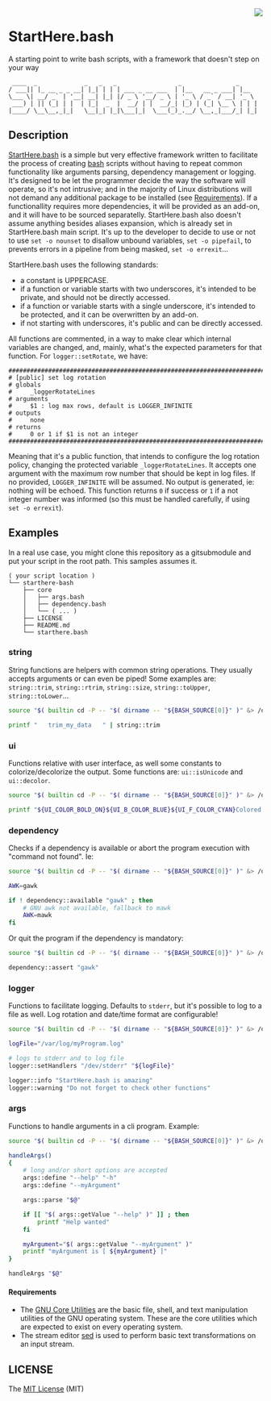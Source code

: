 <img align="right" src="https://cdn.rawgit.com/sindresorhus/awesome/d7305f38d29fed78fa85652e3a63e154dd8e8829/media/badge.svg">

# StartHere.bash
A starting point to write bash scripts, with a framework that doesn't step on your way

```
 ____  _             _   _   _                 _               _     
/ ___|| |_ __ _ _ __| |_| | | | ___ _ __ ___  | |__   __ _ ___| |__  
\___ \| __/ _` | '__| __| |_| |/ _ \ '__/ _ \ | '_ \ / _` / __| '_ \ 
 ___) | || (_| | |  | |_|  _  |  __/ | |  __/_| |_) | (_| \__ \ | | |
|____/ \__\__,_|_|   \__|_| |_|\___|_|  \___(_)_.__/ \__,_|___/_| |_|

```

## Description

[StartHere.bash](https://github.com/lfromanini/starthere-bash) is a simple but very effective framework written to facilitate the process of creating [bash](https://en.wikipedia.org/wiki/Bash_(Unix_shell)) scripts without having to repeat common functionality like arguments parsing, dependency management or logging. It's designed to be let the programmer decide the way the software will operate, so it's not intrusive; and in the majority of Linux distributions will not demand any additional package to be installed (see [Requirements](https://github.com/lfromanini/starthere-bash#requirements)). If a functionallity requires more dependencies, it will be provided as an add-on, and it will have to be sourced separatelly. StartHere.bash also doesn't assume anything besides aliases expansion, which is already set in StartHere.bash main script. It's up to the developer to decide to use or not to use `set -o nounset` to disallow unbound variables, `set -o pipefail`, to prevents errors in a pipeline from being masked, `set -o errexit`...

StartHere.bash uses the following standards:

* a constant is UPPERCASE.
* if a function or variable starts with two underscores, it's intended to be private, and should not be directly accessed.
* if a function or variable starts with a single underscore, it's intended to be protected, and it can be overwritten by an add-on.
* if not starting with underscores, it's public and can be directly accessed.

All functions are commented, in a way to make clear which internal variables are changed, and, mainly, what's the expected parameters for that function.
For `logger::setRotate`, we have:

```text
###############################################################################
# [public] set log rotation
# globals
#     _loggerRotateLines
# arguments
#     $1 : log max rows, default is LOGGER_INFINITE
# outputs
#     none
# returns
#     0 or 1 if $1 is not an integer
###############################################################################
```

Meaning that it's a public function, that intends to configure the log rotation policy, changing the protected variable `_loggerRotateLines`. It accepts one argument with the maximum row number that should be kept in log files. If no provided, `LOGGER_INFINITE` will be assumed. No output is generated, ie: nothing will be echoed. This function returns `0` if success or `1` if a not integer number was informed (so this must be handled carefully, if using `set -o errexit`).

## Examples

In a real use case, you might clone this repository as a gitsubmodule and put your script in the root path. This samples assumes it.

```text
( your script location )
└── starthere-bash
    ├── core
    │   ├── args.bash
    │   ├── dependency.bash
    │   └── ( ... )
    ├── LICENSE
    ├── README.md
    └── starthere.bash
```

### string

String functions are helpers with common string operations. They usually accepts arguments or can even be piped! Some examples are: `string::trim`, `string::rtrim`, `string::size`, `string::toUpper`, `string::toLower`...

```bash
source "$( builtin cd -P -- "$( dirname -- "${BASH_SOURCE[0]}" )" &> /dev/null && pwd )"/starthere-bash/starthere.bash

printf "   trim_my_data   " | string::trim
```

### ui

Functions relative with user interface, as well some constants to colorize/decolorize the output. Some functions are: `ui::isUnicode` and `ui::decolor`.

```bash
source "$( builtin cd -P -- "$( dirname -- "${BASH_SOURCE[0]}" )" &> /dev/null && pwd )"/starthere-bash/starthere.bash

printf "${UI_COLOR_BOLD_ON}${UI_B_COLOR_BLUE}${UI_F_COLOR_CYAN}Colored output${UI_COLOR_RESET}"
```

### dependency

Checks if a dependency is available or abort the program execution with "command not found". Ie:

```bash
source "$( builtin cd -P -- "$( dirname -- "${BASH_SOURCE[0]}" )" &> /dev/null && pwd )"/starthere-bash/starthere.bash

AWK=gawk

if ! dependency::available "gawk" ; then
	# GNU awk not available, fallback to mawk
	AWK=mawk
fi
```

Or quit the program if the dependency is mandatory:

```bash
source "$( builtin cd -P -- "$( dirname -- "${BASH_SOURCE[0]}" )" &> /dev/null && pwd )"/starthere-bash/starthere.bash

dependency::assert "gawk"
```

### logger

Functions to facilitate logging. Defaults to `stderr`, but it's possible to log to a file as well. Log rotation and date/time format are configurable!

```bash
source "$( builtin cd -P -- "$( dirname -- "${BASH_SOURCE[0]}" )" &> /dev/null && pwd )"/starthere-bash/starthere.bash

logFile="/var/log/myProgram.log"

# logs to stderr and to log file
logger::setHandlers "/dev/stderr" "${logFile}"

logger::info "StartHere.bash is amazing"
logger::warning "Do not forget to check other functions"
```

### args

Functions to handle arguments in a cli program. Example:

```bash
source "$( builtin cd -P -- "$( dirname -- "${BASH_SOURCE[0]}" )" &> /dev/null && pwd )"/starthere-bash/starthere.bash

handleArgs()
{
	# long and/or short options are accepted
	args::define "--help" "-h"
	args::define "--myArgument"

	args::parse "$@"

	if [[ "$( args::getValue "--help" )" ]] ; then
		printf "Help wanted"
	fi

	myArgument="$( args::getValue "--myArgument" )"
	printf "myArgument is [ ${myArgument} ]"
}

handleArgs "$@"
```

#### Requirements

* The [GNU Core Utilities](https://en.wikipedia.org/wiki/GNU_Core_Utilities) are the basic file, shell, and text manipulation utilities of the GNU operating system. These are the core utilities which are expected to exist on every operating system.
* The stream editor [sed](https://linux.die.net/man/1/sed) is used to perform basic text transformations on an input stream.

## LICENSE

The [MIT License](https://github.com/lfromanini/starthere-bash/blob/main/LICENSE) (MIT)
